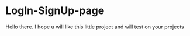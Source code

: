 # LogIn-SignUp-page
Hello there.
I hope u will like this little project and will test on your projects
